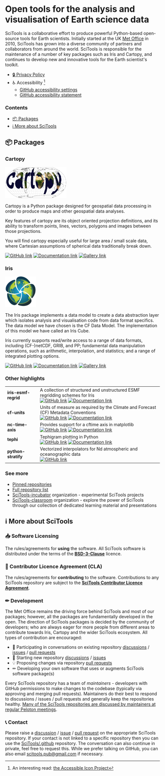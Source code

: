 # Open tools for the analysis and visualisation of Earth science data

SciTools is a collaborative effort to produce powerful Python-based open-source tools for Earth scientists. Initially started at the UK [Met Office](https://www.metoffice.gov.uk/) in 2010, SciTools has grown into a diverse community of partners and collaborators from around the world. SciTools is responsible for the maintenance of a number of key packages such as Iris and Cartopy, and continues to develop new and innovative tools for the Earth scientist's toolkit.

- [🔒 Privacy Policy](privacy_policy.md)
- ♿ Accessibility [^1]
  - [GitHub accessibility settings](https://docs.github.com/en/get-started/accessibility)
  - [GitHub accessibility statement](https://accessibility.github.com/)

[^1]: An interesting read: [the Accessible Icon Project](https://accessibleicon.org/)

### Contents

- [📦 Packages](#-packages)
- [ℹ More about SciTools](#ℹ-more-about-scitools)

## 📦 Packages

### Cartopy

<img src="https://raw.githubusercontent.com/SciTools/cartopy/main/docs/source/_static/cartopy.png" height="100">

Cartopy is a Python package designed for geospatial data processing in order to produce maps and other geospatial data analyses.

Key features of cartopy are its object oriented projection definitions, and its ability to transform points, lines, vectors, polygons and images between those projections.

You will find cartopy especially useful for large area / small scale data, where Cartesian assumptions of spherical data traditionally break down.

[![GitHub link](https://img.shields.io/badge/GitHub-black?logo=github&logoColor=white)](https://github.com/SciTools/cartopy) [![Documentation link](https://img.shields.io/badge/Documentation-blue?logo=readthedocs&logoColor=white)](https://scitools.org.uk/cartopy/docs/latest/) [![Gallery link](https://img.shields.io/badge/Gallery-%23ff00ff?logo=sphinx&logoColor=white)](https://scitools.org.uk/cartopy/docs/latest/gallery/index.html)

### Iris

<img src="https://raw.githubusercontent.com/SciTools/iris/main/docs/src/_static/iris-logo.svg" height="100">

The Iris package implements a data model to create a data abstraction layer which isolates analysis and visualisation code from data format specifics. The data model we have chosen is the CF Data Model. The implementation of this model we have called an Iris Cube.

Iris currently supports read/write access to a range of data formats, including (CF-)netCDF, GRIB, and PP; fundamental data manipulation operations, such as arithmetic, interpolation, and statistics; and a range of integrated plotting options.

[![GitHub link](https://img.shields.io/badge/GitHub-black?logo=github&logoColor=white)](https://github.com/SciTools/iris) [![Documentation link](https://img.shields.io/badge/Documentation-blue?logo=readthedocs&logoColor=white)](https://scitools-iris.readthedocs.io/en/stable/) [![Gallery link](https://img.shields.io/badge/Gallery-%23ff00ff?logo=sphinx&logoColor=white)](https://scitools-iris.readthedocs.io/en/stable/generated/gallery/index.html)

### Other highlights

|   |   |
| - | - |
| **iris-esmf-regrid** | A collection of structured and unstructured ESMF regridding schemes for Iris<br>[![GitHub link](https://img.shields.io/badge/GitHub-black?logo=github&logoColor=white)](https://github.com/SciTools-incubator/iris-esmf-regrid) [![Documentation link](https://img.shields.io/badge/Documentation-blue?logo=readthedocs&logoColor=white)](https://iris-esmf-regrid.readthedocs.io/en/stable/) |
| **cf-units** | Units of measure as required by the Climate and Forecast (CF) Metadata Conventions<br>[![GitHub link](https://img.shields.io/badge/GitHub-black?logo=github&logoColor=white)](https://github.com/SciTools/cf-units) [![Documentation link](https://img.shields.io/badge/Documentation-blue?logo=readthedocs&logoColor=white)](https://cf-units.readthedocs.io/en/stable/) |
| **nc-time-axis** | Provides support for a cftime axis in matplotlib<br>[![GitHub link](https://img.shields.io/badge/GitHub-black?logo=github&logoColor=white)](https://github.com/SciTools/nc-time-axis) [![Documentation link](https://img.shields.io/badge/Documentation-blue?logo=readthedocs&logoColor=white)](https://nc-time-axis.readthedocs.io/en/stable/) |
| **tephi** | Tephigram plotting in Python<br>[![GitHub link](https://img.shields.io/badge/GitHub-black?logo=github&logoColor=white)](https://github.com/SciTools/tephi) [![Documentation link](https://img.shields.io/badge/Documentation-blue?logo=readthedocs&logoColor=white)](http://tephi.readthedocs.org/) |
| **python-stratify** | Vectorized interpolators for Nd atmospheric and oceanographic data<br>[![GitHub link](https://img.shields.io/badge/GitHub-black?logo=github&logoColor=white)](https://github.com/SciTools/python-stratify) |

### See more

- [Pinned repositories](https://github.com/SciTools#:~:text=Pinned)
- [Full repository list](https://github.com/SciTools#org-profile-repositories)
- [SciTools-incubator](https://github.com/SciTools-incubator) organization - experimental SciTools projects
- [SciTools-classroom](https://github.com/SciTools-classroom) organization - explore the power of SciTools through our collection of dedicated learning material and presentations

## ℹ More about SciTools

### 📥 Software Licensing

The rules/agreements for **using** the software. All SciTools software is distributed under the terms of the [**BSD-3-Clause**](https://spdx.org/licenses/BSD-3-Clause.html) licence.

### 📝 Contributor Licence Agreement (CLA)

The rules/agreements for **contributing** to the software. Contributions to any SciTools repository are subject to the [**SciTools Contributor Licence Agreement**](https://cla-assistant.io/SciTools/).

### ✏ Development

The Met Office remains the driving force behind SciTools and most of our packages; however, all the packages are fundamentally developed in the open. The direction of SciTools packages is decided by the community of developers; who are always eager for more people from different areas to contribute towards Iris, Cartopy and the wider SciTools ecosystem. All types of contribution are encouraged:

- 💬 Participating in conversations on existing repository [discussions](https://docs.github.com/en/discussions/collaborating-with-your-community-using-discussions/about-discussions) / [issues](https://docs.github.com/en/issues/tracking-your-work-with-issues/about-issues) / [pull requests](https://docs.github.com/en/pull-requests/collaborating-with-pull-requests/proposing-changes-to-your-work-with-pull-requests/about-pull-requests)
- 🔔 Starting new repository [discussions](https://docs.github.com/en/discussions/collaborating-with-your-community-using-discussions/about-discussions) / [issues](https://docs.github.com/en/issues/tracking-your-work-with-issues/about-issues)
- 💡 Proposing changes via repository [pull requests](https://docs.github.com/en/pull-requests/collaborating-with-pull-requests/proposing-changes-to-your-work-with-pull-requests/about-pull-requests)
- ✏ Developing your own software that uses or augments SciTools software package(s)

Every SciTools repository has a team of _maintainers_ - developers with GitHub permissions to make changes to the codebase (typically via approving and merging pull requests). Maintainers do their best to respond to discussions / issues / pull requests and generally keep the repositories healthy. [Many of the SciTools repositories are discussed by maintainers at regular Peloton meetings](https://github.com/orgs/SciTools/projects/13?pane=info).

### 📞 Contact

Please raise a [discussion](https://docs.github.com/en/discussions/collaborating-with-your-community-using-discussions/about-discussions) / [issue](https://docs.github.com/en/issues/tracking-your-work-with-issues/about-issues) / [pull request](https://docs.github.com/en/pull-requests/collaborating-with-pull-requests/proposing-changes-to-your-work-with-pull-requests/about-pull-requests) on the appropriate SciTools repository. If your contact is not linked to a specific repository then you can use the [SciTools/.github](https://github.com/SciTools/.github) repository. The conversation can also continue in private, feel free to request this. While we prefer talking on GitHub, you can also email scitools.pub@gmail.com if necessary.
